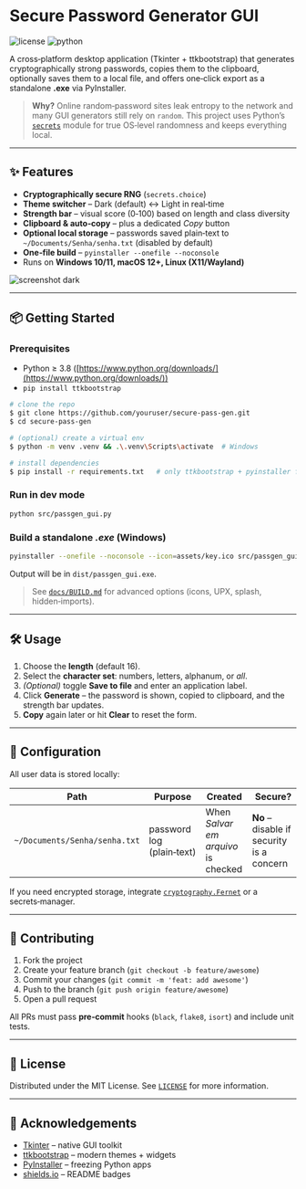 # Secure Password Generator GUI

![license](https://img.shields.io/badge/license-MIT-blue.svg) ![python](https://img.shields.io/badge/python-3.8%2B-blue)

A cross‑platform desktop application (Tkinter + ttkbootstrap) that generates cryptographically strong passwords, copies them to the clipboard, optionally saves them to a local file, and offers one‑click export as a standalone **.exe** via PyInstaller.

> **Why?** Online random‑password sites leak entropy to the network and many GUI generators still rely on `random`. This project uses Pythonʼs [`secrets`](https://docs.python.org/3/library/secrets.html) module for true OS‑level randomness and keeps everything local.

---

## ✨ Features

* **Cryptographically secure RNG** (`secrets.choice`)
* **Theme switcher** – Dark (default) ↔ Light in real‑time
* **Strength bar** – visual score (0‑100) based on length and class diversity
* **Clipboard & auto‑copy** – plus a dedicated *Copy* button
* **Optional local storage** – passwords saved plain‑text to `~/Documents/Senha/senha.txt` (disabled by default)
* **One‑file build** – `pyinstaller --onefile --noconsole`
* Runs on **Windows 10/11, macOS 12+, Linux (X11/Wayland)**

![screenshot dark](docs/screenshot-dark.png)

---

## 📦 Getting Started

### Prerequisites

* Python ≥ 3.8 ([https://www.python.org/downloads/](https://www.python.org/downloads/))
* `pip install ttkbootstrap`

```bash
# clone the repo
$ git clone https://github.com/youruser/secure-pass-gen.git
$ cd secure-pass-gen

# (optional) create a virtual env
$ python -m venv .venv && .\.venv\Scripts\activate  # Windows

# install dependencies
$ pip install -r requirements.txt   # only ttkbootstrap + pyinstaller for build
```

### Run in dev mode

```bash
python src/passgen_gui.py
```

### Build a standalone *.exe* (Windows)

```bash
pyinstaller --onefile --noconsole --icon=assets/key.ico src/passgen_gui.py
```

Output will be in `dist/passgen_gui.exe`.

> See [`docs/BUILD.md`](docs/BUILD.md) for advanced options (icons, UPX, splash, hidden‑imports).

---

## 🛠️ Usage

1. Choose the **length** (default 16).
2. Select the **character set**: numbers, letters, alphanum, or *all*.
3. *(Optional)* toggle **Save to file** and enter an application label.
4. Click **Generate** – the password is shown, copied to clipboard, and the strength bar updates.
5. **Copy** again later or hit **Clear** to reset the form.

---

## 🔧 Configuration

All user data is stored locally:

| Path                          | Purpose                   | Created                             |  Secure?                                  |
| ----------------------------- | ------------------------- | ----------------------------------- | ----------------------------------------- |
| `~/Documents/Senha/senha.txt` | password log (plain‑text) | When *Salvar em arquivo* is checked | **No** – disable if security is a concern |

If you need encrypted storage, integrate [`cryptography.Fernet`](https://cryptography.io/) or a secrets‑manager.

---

## 🤝 Contributing

1. Fork the project
2. Create your feature branch (`git checkout -b feature/awesome`)
3. Commit your changes (`git commit -m 'feat: add awesome'`)
4. Push to the branch (`git push origin feature/awesome`)
5. Open a pull request

All PRs must pass **pre‑commit** hooks (`black`, `flake8`, `isort`) and include unit tests.

---

## 📜 License

Distributed under the MIT License. See [`LICENSE`](LICENSE) for more information.

---

## 🙏 Acknowledgements

* [Tkinter](https://docs.python.org/3/library/tkinter.html) – native GUI toolkit
* [ttkbootstrap](https://github.com/israel-dryer/ttkbootstrap) – modern themes + widgets
* [PyInstaller](https://www.pyinstaller.org/) – freezing Python apps
* [shields.io](https://shields.io/) – README badges

